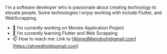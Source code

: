 I'm a software developer who is passionate about creating technology to elevate people. Some technologies I enjoy working with include Flutter, and WebScrapping. 

- 🔭 I’m currently working on Movies Application Project
- 🌱 I’m currently learning Flutter and Web Scrapping
- 📫 How to reach me: Link to [AhmedMamdouh@gmail.com][https://ahmedholdogmail.com]


<!--
**ahmeddo7a/ahmeddo7a** is a ✨ _special_ ✨ repository because its `README.md` (this file) appears on your GitHub profile.

Here are some ideas to get you started:

- 🔭 I’m currently working on ...
- 🌱 I’m currently learning ...
- 👯 I’m looking to collaborate on ...
- 🤔 I’m looking for help with ...
- 💬 Ask me about ...
- 📫 How to reach me: ...
- 😄 Pronouns: ...
- ⚡ Fun fact: ...
Link to [site name][https://google.com]
-->

